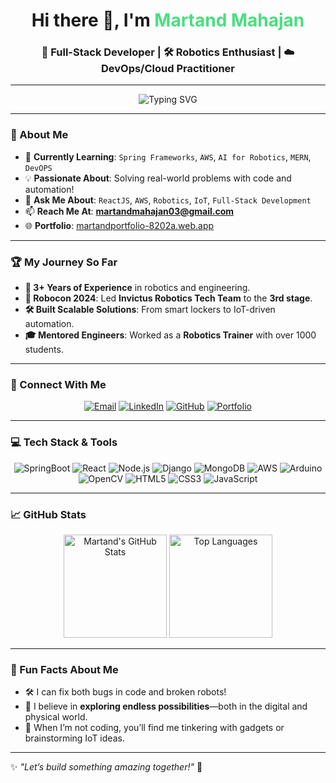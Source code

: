 <h1 align="center">Hi there 👋, I'm <span style="color: #4ade80;">Martand Mahajan</span></h1>
<h3 align="center">🚀 Full-Stack Developer | 🛠️ Robotics Enthusiast | ☁️ DevOps/Cloud Practitioner</h3>

---

<div align="center">
  <img src="https://readme-typing-svg.herokuapp.com?color=4ade80&lines=Welcome+to+my+GitHub+profile!;Building+future-ready+tech+solutions.;Coding+my+dreams+into+reality.;&center=true&width=500&height=50" alt="Typing SVG">
</div>

---

### 🌟 About Me
- 🌱 **Currently Learning**: `Spring Frameworks`, `AWS`, `AI for Robotics`, `MERN`, `DevOPS`
- 💡 **Passionate About**: Solving real-world problems with code and automation!  
- 💬 **Ask Me About**: `ReactJS`, `AWS`, `Robotics`, `IoT`, `Full-Stack Development`  
- 📫 **Reach Me At**: **[martandmahajan03@gmail.com](mailto:martandmahajan03@gmail.com)**  
- 🌐 **Portfolio**: [martandportfolio-8202a.web.app](https://martandportfolio-8202a.web.app)  

---

### 🏆 My Journey So Far
- **🚀 3+ Years of Experience** in robotics and engineering.  
- **🤖 Robocon 2024**: Led **Invictus Robotics Tech Team** to the **3rd stage**.  
- **🛠️ Built Scalable Solutions**: From smart lockers to IoT-driven automation.  
- **🎓 Mentored Engineers**: Worked as a **Robotics Trainer** with over 1000 students.  

---

### 🤝 Connect With Me
<p align="center">
  <a href="mailto:martandmahajan03@gmail.com"><img src="https://img.shields.io/badge/Email-D14836?style=for-the-badge&logo=gmail&logoColor=white" alt="Email"/></a>
  <a href="https://www.linkedin.com/in/martand-mahajan-667007234/" target="_blank"><img src="https://img.shields.io/badge/LinkedIn-0077B5?style=for-the-badge&logo=linkedin&logoColor=white" alt="LinkedIn"/></a>
  <a href="https://github.com/martand03" target="_blank"><img src="https://img.shields.io/badge/GitHub-100000?style=for-the-badge&logo=github&logoColor=white" alt="GitHub"/></a>
  <a href="https://martandportfolio-8202a.web.app/" target="_blank"><img src="https://img.shields.io/badge/Portfolio-00C4CC?style=for-the-badge&logo=web&logoColor=white" alt="Portfolio"/></a>
</p>

---

### 💻 Tech Stack & Tools  
<div align="center">
  <img src="https://img.shields.io/badge/SpringBoot-6DB33F?style=flat-square&logo=Spring&logoColor=white" alt="SpringBoot"/>
  <img src="https://img.shields.io/badge/React-%2361DAFB.svg?style=for-the-badge&logo=react&logoColor=black" alt="React"/>
  <img src="https://img.shields.io/badge/Node.js-%23339933.svg?style=for-the-badge&logo=node.js&logoColor=white" alt="Node.js"/>
  <img src="https://img.shields.io/badge/Django-%23092E20.svg?style=for-the-badge&logo=django&logoColor=white" alt="Django"/>
  <img src="https://img.shields.io/badge/MongoDB-%2347A248.svg?style=for-the-badge&logo=mongodb&logoColor=white" alt="MongoDB"/>
  <img src="https://img.shields.io/badge/AWS-%23FF9900.svg?style=for-the-badge&logo=amazon-aws&logoColor=white" alt="AWS"/>
  <img src="https://img.shields.io/badge/Arduino-%2300979D.svg?style=for-the-badge&logo=arduino&logoColor=white" alt="Arduino"/>
  <img src="https://img.shields.io/badge/OpenCV-%235C3EE8.svg?style=for-the-badge&logo=opencv&logoColor=white" alt="OpenCV"/>
  <img src="https://img.shields.io/badge/HTML5-%23E34F26.svg?style=for-the-badge&logo=html5&logoColor=white" alt="HTML5"/>
  <img src="https://img.shields.io/badge/CSS3-%231572B6.svg?style=for-the-badge&logo=css3&logoColor=white" alt="CSS3"/>
  <img src="https://img.shields.io/badge/JavaScript-%23F7DF1E.svg?style=for-the-badge&logo=javascript&logoColor=black" alt="JavaScript"/>
</div>

---

### 📈 GitHub Stats
<div align="center">
  <img src="https://github-readme-stats.vercel.app/api?username=martand03&show_icons=true&theme=radical" alt="Martand's GitHub Stats" height="165"/>
  <img src="https://github-readme-stats.vercel.app/api/top-langs/?username=martand03&layout=compact&theme=radical" alt="Top Languages" height="165"/>
</div>

---

### 🎨 Fun Facts About Me
- 🛠️ I can fix both bugs in code and broken robots!  
- 🌌 I believe in **exploring endless possibilities**—both in the digital and physical world.  
- 🎯 When I’m not coding, you’ll find me tinkering with gadgets or brainstorming IoT ideas.

---

✨ *"Let’s build something amazing together!"* 🚀  

